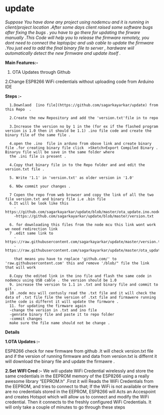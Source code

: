 # update

*Suppose You have done any project using nodemcu and it is running in  client/project location  .After some days client raised some software bugs after fixing the bugs . you  have to go there for updating the firware manually .This Code will help you to release the firmware remotely, you dont need to connect the laptop/pc and usb cable to update the firmware .You just eed to add the final binary file to server , hardware wiil automatically detect the new firmware and update itself .*

**Main Features:-** 

1. OTA Updates through Github

2.Change ESP8266 WiFi credentials without uploading code from Arduino IDE

**Steps :-**

      1.Downlaod  [ino file](https://github.com/sagarkayarkar/update) from this Repo  .

      2.Create the new Repository and add the 'version.txt'file in to repo 
      
      3.Increase the version no by 1 in the (for ex if the flashed program version is 1.0 then it should be 1.1) .ino file code and create the binary file of the same file .
      
      4.open the .ino  file in arduno from obove link and create binary file .for creating binary file click  >Sketch>Export Compiled Binary . Binaryu file will be save in the same folder where 
      the .ini file is present .
      
      4.Copy that binary file in to the Repo folder and and edit the version.txt file .
      
      5. Write '1.1' in 'version.txt' as older version in '1.0'
      
      6. NOw commit your changes .
      
      7 Copen the repo from web browser and copy the link of all the two file version.txt and binary file i.e .bin file 
      6.It will be look like this 
        -https://github.com/sagarkayarkar/update/blob/master/ota_update.ino.nodemcu.bin
        -https://github.com/sagarkayarkar/update/blob/master/version.txt
        
      6. for downloading this files from the node mcu this link wont work we need redirection link 
      7 .edit same link to 
        -https://raw.githubusercontent.com/sagarkayarkar/update/master/version.txt
        -https://raw.githubusercontent.com/sagarkayarkar/update/master/ota_update.ino.nodemcu.bin
        
        that means you have to replace 'github.com/' to 'raw.githubusercontent.com' this and remove '/blob/" file the link that will work
        
      8.Copy the edited link in the ino file and flash the same code in nodemcu using USB cable . the version should be 1.0 
      9. increase the version to 1.1 in .txt and binary file and commit to git .
      10 .node mcu will contusly read the .txt file and it will check the data of .txt file file the version of .txt file and firmawere running inthe code is differnt it will update the firmware .
      11. for updating the firmware again 
      -change the version in .txt and ino file 
      -genrate binary file and paste it to repo folder 
      -commit changes
      make sure the file name should not be change .
      
**Details** 

**1.OTA Updates :-**

ESP8266 check for new firmware from github .It will check version.txt file and if the version of running firmware and data from version.txt is differnt it will download the binary file and update the firmawre .

**2.Set WIFI Cred :-**
          We will update WiFi Credential wirelessly and store the same credentials in the EEPROM memory of the ESP8266  using a really awesome library “EEPROM.h“ .First it will Reads the WiFi Credentials from the EEPROM, and tries to connect to that; If the WiFi is not available or there are no credentials stored in the EEPROM, ESP8266 will Acts an Accespoint and creates Hotspot which will allow us to connect and modify the WiFi credential. Then it connects to the freshly configured WiFi Credentials. It will only take a couple of minutes to go through these steps
